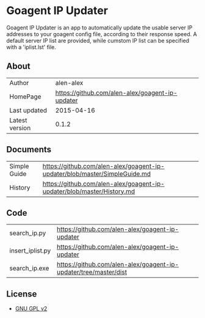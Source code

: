 Goagent IP Updater
======================================
Goagent IP Updater is an app to automatically update the usable server IP addresses to your goagent config file, according to their response speed.
A default server IP list are provided, while cumstom IP list can be specified with a 'iplist.lst' file.

## About
|    |   |
| --------   | :----  |
| Author | alen-alex |
| HomePage | https://github.com/alen-alex/goagent-ip-updater |
| Last updated | 2015-04-16 |
| Latest version | 0.1.2 |

## Documents
|    |   |
| --------   | :----  |
| Simple Guide | https://github.com/alen-alex/goagent-ip-updater/blob/master/SimpleGuide.md |
| History | https://github.com/alen-alex/goagent-ip-updater/blob/master/History.md |

## Code
| | |
| --------   | :----  |
| search_ip.py | https://github.com/alen-alex/goagent-ip-updater |
| insert_iplist.py | https://github.com/alen-alex/goagent-ip-updater |
| search_ip.exe | https://github.com/alen-alex/goagent-ip-updater/tree/master/dist |

## License
 * [GNU GPL v2](http://www.gnu.org/licenses/old-licenses/gpl-2.0.html)